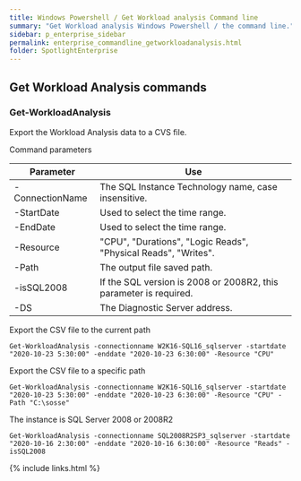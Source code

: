 ```yaml
---
title: Windows Powershell / Get Workload analysis Command line
summary: "Get Workload analysis Windows Powershell / the command line."
sidebar: p_enterprise_sidebar
permalink: enterprise_commandline_getworkloadanalysis.html
folder: SpotlightEnterprise
---
```




## Get Workload Analysis commands

### Get-WorkloadAnalysis

Export the Workload Analysis data to a CVS file.

Command parameters

Parameter | Use
----------|----
-ConnectionName | The SQL Instance Technology name, case insensitive.
-StartDate | Used to select the time range.
-EndDate | Used to select the time range.
-Resource | "CPU", "Durations", "Logic Reads", "Physical Reads", "Writes".
-Path | The output file saved path.
-isSQL2008 | If the SQL version is 2008 or 2008R2, this parameter is required.
-DS | The Diagnostic Server address.

Export the CSV file to the current path

```
Get-WorkloadAnalysis -connectionname W2K16-SQL16_sqlserver -startdate "2020-10-23 5:30:00" -enddate "2020-10-23 6:30:00" -Resource "CPU"
```

Export the CSV file to a specific path

```
Get-WorkloadAnalysis -connectionname W2K16-SQL16_sqlserver -startdate "2020-10-23 5:30:00" -enddate "2020-10-23 6:30:00" -Resource "CPU" -Path "C:\sosse"
```

The instance is SQL Server 2008 or 2008R2

```
Get-WorkloadAnalysis -connectionname SQL2008R2SP3_sqlserver -startdate "2020-10-16 2:30:00" -enddate "2020-10-16 6:30:00" -Resource "Reads" -isSQL2008
```


{% include links.html %}
